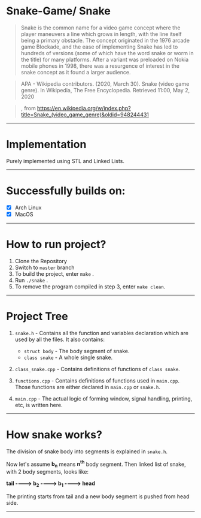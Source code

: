 # Snake-Game/ Snake

> Snake is the common name for a video game concept where the player maneuvers a line which grows in length, with the line itself being a primary obstacle. The concept originated in the 1976 arcade game Blockade, and the ease of implementing Snake has led to hundreds of versions (some of which have the word snake or worm in the title) for many platforms. After a variant was preloaded on Nokia mobile phones in 1998, there was a resurgence of interest in the snake concept as it found a larger audience. 

> APA - Wikipedia contributors. (2020, March 30). Snake (video game genre). In Wikipedia, The Free Encyclopedia. Retrieved
> 11:00, May 2, 2020

> , from https://en.wikipedia.org/w/index.php?title=Snake_(video_game_genre)&oldid=948244431

---

# Implementation

Purely implemented using STL and Linked Lists.

---

# Successfully builds on:

- [x] Arch Linux
- [x] MacOS

---

# How to run project?

1) Clone the Repository
2) Switch to `master` branch
3) To build the project, enter `make` .
4) Run `./snake` .
5) To remove the program compiled in step 3, enter `make clean`.

---

# Project Tree

1) `snake.h` - Contains all the function and variables declaration which are used by all the files. It also contains:
    * `struct body` - The body segment of snake.
    * `class snake` - A whole single snake.
  
2) `class_snake.cpp` - Contains definitions of functions of `class snake`.

3) `functions.cpp` - Contains definitions of functions used in `main.cpp`. Those functions are either declared in `main.cpp` or `snake.h`.

4) `main.cpp` - The actual logic of forming window, signal handling, printing, etc, is written here.

---

# How snake works?

The division of snake body into segments is explained in `snake.h`.

Now let's assume __b<sub>n</sub>__ means __n<sup>th</sup>__ body segment. Then linked list of snake, with 2 body segments, looks like:

__tail ----> b<sub>2</sub> ----> b<sub>1</sub> ----> head__ 

The printing starts from tail and a new body segment is pushed from head side.

---
